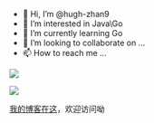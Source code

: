 
- 👋 Hi, I’m @hugh-zhan9
- 👀 I’m interested in Java\Go
- 🌱 I’m currently learning Go
- 💞️ I’m looking to collaborate on ...
- 📫 How to reach me ...
<!-- tab 方法二 -->
![](https://github-readme-stats.vercel.app/api?username=hugh-zhan9&show_icons=false)
<!-- endtab -->
![](https://count.getloli.com/get/@:hugh_zhan9?theme=gelbooru)

<!---
hugh-zhan9/hugh-zhan9 is a ✨ special ✨ repository because its `README.md` (this file) appears on your GitHub profile.
You can click the Preview link to take a look at your changes.
--->

[我的博客在这](hugh-zhan9.xyz)，欢迎访问呦
